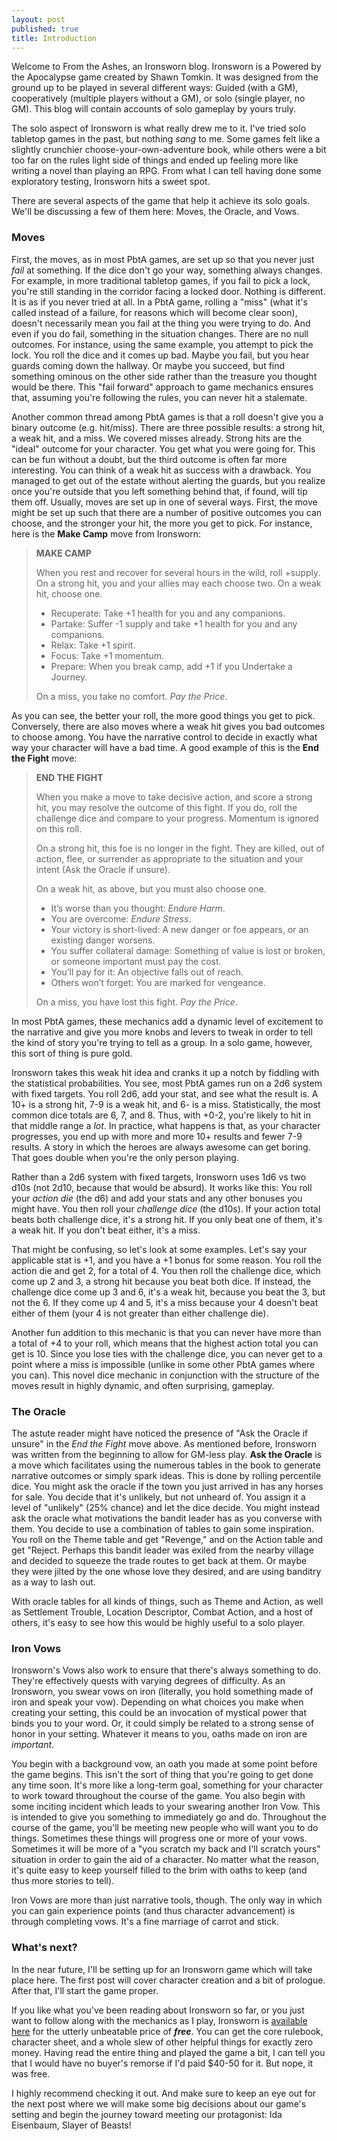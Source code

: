 ```yaml
---
layout: post
published: true
title: Introduction
---
```


Welcome to From the Ashes, an Ironsworn blog.  Ironsworn is a Powered by the Apocalypse game created by Shawn Tomkin. It was designed from the ground up to be played in several different ways: Guided (with a GM), cooperatively (multiple players without a GM), or solo (single player, no GM). This blog will contain accounts of solo gameplay by yours truly.

The solo aspect of Ironsworn is what really drew me to it. I've tried solo tabletop games in the past, but nothing *sang* to me. Some games felt like a slightly crunchier choose-your-own-adventure book, while others were a bit too far on the rules light side of things and ended up feeling more like writing a novel than playing an RPG.  From what I can tell having done some exploratory testing, Ironsworn hits a sweet spot.

There are several aspects of the game that help it achieve its solo goals.  We'll be discussing a few of them here: Moves, the Oracle, and Vows.

### Moves

 First, the moves, as in most PbtA games, are set up so that you never just *fail* at something. If the dice don't go your way, something always changes. For example, in more traditional tabletop games, if you fail to pick a lock, you're still standing in the corridor facing a locked door. Nothing is different. It is as if you never tried at all. In a PbtA game, rolling a "miss" (what it's called instead of a failure, for reasons which will become clear soon), doesn't necessarily mean you fail at the thing you were trying to do. And even if you do fail, something in the situation changes. There are no null outcomes.  For instance, using the same example, you attempt to pick the lock. You roll the dice and it comes up bad. Maybe you fail, but you hear guards coming down the hallway. Or maybe you succeed, but find something ominous on the other side rather than the treasure you thought would be there. This "fail forward" approach to game mechanics ensures that, assuming you're following the rules, you can never hit a stalemate.

Another common thread among PbtA games is that a roll doesn't give you a binary outcome (e.g. hit/miss).
There are three possible results: a strong hit, a weak hit, and a miss.
We covered misses already.
Strong hits are the "ideal" outcome for your character.
You get what you were going for.
This can be fun without a doubt, but the third outcome is often far more interesting.
You can think of a weak hit as success with a drawback.
You managed to get out of the estate without alerting the guards, but you realize once you're outside that you left something behind that, if found, will tip them off.
Usually, moves are set up in one of several ways.
First, the move might be set up such that there are a number of positive outcomes you can choose, and the stronger your hit, the more you get to pick.
For instance, here is the **Make Camp** move from Ironsworn:

> **MAKE CAMP**
> 
> When you rest and recover for several hours in the wild, roll +supply. On a strong hit, you and your allies may each choose two. On a weak hit, choose one.
> 
> - Recuperate: Take +1 health for you and any companions.
> - Partake: Suffer -1 supply and take +1 health for you and any companions.
> - Relax: Take +1 spirit.
> - Focus: Take +1 momentum.
> - Prepare: When you break camp, add +1 if you Undertake a Journey.
>
> On a miss, you take no comfort. _Pay the Price_.

As you can see, the better your roll, the more good things you get to pick.
Conversely, there are also moves where a weak hit gives you bad outcomes to choose among.
You have the narrative control to decide in exactly what way your character will have a bad time.
A good example of this is the **End the Fight** move:

> **END THE FIGHT**
> 
> When you make a move to take decisive action, and score a strong hit, you may resolve the outcome of this fight. If you do, roll the challenge dice and compare to your progress. Momentum is ignored on this roll.
> 
> On a strong hit, this foe is no longer in the fight. They are killed, out of action, flee, or surrender as appropriate to the situation and your intent (Ask the Oracle if unsure).
> 
> On a weak hit, as above, but you must also choose one.
> - It’s worse than you thought: *Endure Harm*.
> - You are overcome: *Endure Stress*.
> - Your victory is short-lived: A new danger or foe appears, or an existing danger worsens.
> - You suffer collateral damage: Something of value is lost or broken, or someone important must pay the cost.
> - You’ll pay for it: An objective falls out of reach.
> - Others won’t forget: You are marked for vengeance.
>
> On a miss, you have lost this fight. *Pay the Price*.

In most PbtA games, these mechanics add a dynamic level of excitement to the narrative and give you more knobs and levers to tweak in order to tell the kind of story you're trying to tell as a group.
In a solo game, however, this sort of thing is pure gold.

Ironsworn takes this weak hit idea and cranks it up a notch by fiddling with the statistical probabilities.
You see, most PbtA games run on a 2d6 system with fixed targets.
You roll 2d6, add your stat, and see what the result is.
A 10+ is a strong hit, 7-9 is a weak hit, and 6- is a miss. Statistically, the most common dice totals are 6, 7, and 8.
Thus, with +0-2, you're likely to hit in that middle range a *lot*.
 In practice, what happens is that, as your character progresses, you end up with more and more 10+ results and fewer 7-9 results.
 A story in which the heroes are always awesome can get boring.
 That goes double when you're the only person playing.

Rather than a 2d6 system with fixed targets, Ironsworn uses 1d6 vs two d10s (not 2d10, because that would be absurd).
It works like this: You roll your *action die* (the d6) and add your stats and any other bonuses you might have.
You then roll your *challenge dice* (the d10s).
If your action total beats both challenge dice, it's a strong hit.
If you only beat one of them, it's a weak hit.
If you don't beat either, it's a miss.

That might be confusing, so let's look at some examples.
Let's say your applicable stat is +1, and you have a +1 bonus for some reason.
You roll the action die and get 2, for a total of 4.
You then roll the challenge dice, which come up 2 and 3, a strong hit because you beat both dice.
If instead, the challenge dice come up 3 and 6, it's a weak hit, because you beat the 3, but not the 6.
If they come up 4 and 5, it's a miss because your 4 doesn't beat either of them (your 4 is not greater than either challenge die).

Another fun addition to this mechanic is that you can never have more than a total of +4 to your roll, which means that the highest action total you can get is 10.
Since you lose ties with the challenge dice, you can never get to a point where a miss is impossible (unlike in some other PbtA games where you can).
This novel dice mechanic in conjunction with the structure of the moves result in highly dynamic, and often surprising, gameplay.

### The Oracle

The astute reader might have noticed the presence of "Ask the Oracle if unsure" in the *End the Fight* move above.
 As mentioned before, Ironsworn was written from the beginning to allow for GM-less play.
 **Ask the Oracle** is a move which facilitates using the numerous tables in the book to generate narrative outcomes or simply spark ideas.
 This is done by rolling percentile dice.
 You might ask the oracle if the town you just arrived in has any horses for sale.
 You decide that it's unlikely, but not unheard of.
 You assign it a level of "unlikely" (25% chance) and let the dice decide.
 You might instead ask the oracle what motivations the bandit leader has as you converse with them.
 You decide to use a combination of tables to gain some inspiration.
 You roll on the Theme table and get "Revenge," and on the Action table and get "Reject.
  Perhaps this bandit leader was exiled from the nearby village and decided to squeeze the trade routes to get back at them.
  Or maybe they were jilted by the one whose love they desired, and are using banditry as a way to lash out. 

With oracle tables for all kinds of things, such as Theme and Action, as well as Settlement Trouble, Location Descriptor, Combat Action, and a host of others, it's easy to see how this would be highly useful to a solo player.

### Iron Vows

Ironsworn's Vows also work to ensure that there's always something to do.
They're effectively quests with varying degrees of difficulty.
As an Ironsworn, you swear vows on iron (literally, you hold something made of iron and speak your vow).
Depending on what choices you make when creating your setting, this could be an invocation of mystical power that binds you to your word.
Or, it could simply be related to a strong sense of honor in your setting.
Whatever it means to you, oaths made on iron are *important*.  

You begin with a background vow, an oath you made at some point before the game begins.
This isn't the sort of thing that you're going to get done any time soon.
It's more like a long-term goal, something for your character to work toward throughout the course of the game.
You also begin with some inciting incident which leads to your swearing another Iron Vow.
This is intended to give you something to immediately go and do.
Throughout the course of the game, you'll be meeting new people who will want you to do things.
Sometimes these things will progress one or more of your vows.
Sometimes it will be more of a "you scratch my back and I'll scratch yours" situation in order to gain the aid of a character.
No matter what the reason, it's quite easy to keep yourself filled to the brim with oaths to keep (and thus more stories to tell).

Iron Vows are more than just narrative tools, though.
The only way in which you can gain experience points (and thus character advancement) is through completing vows.
It's a fine marriage of carrot and stick.

### What's next?

In the near future, I'll be setting up for an Ironsworn game which will take place here.
The first post will cover character creation and a bit of prologue. After that, I'll start the game proper.

If you like what you've been reading about Ironsworn so far, or you just want to follow along with the mechanics as I play, Ironsworn is [available here](https://ironswornrpg.com) for the utterly unbeatable price of ***free***.
You can get the core rulebook, character sheet, and a whole slew of other helpful things for exactly zero money.
Having read the entire thing and played the game a bit, I can tell you that I would have no buyer's remorse if I'd paid $40-50 for it.
But nope, it was free.

I highly recommend checking it out.
And make sure to keep an eye out for the next post where we will make some big decisions about our game's setting and begin the journey toward meeting our protagonist: Ida Eisenbaum, Slayer of Beasts!